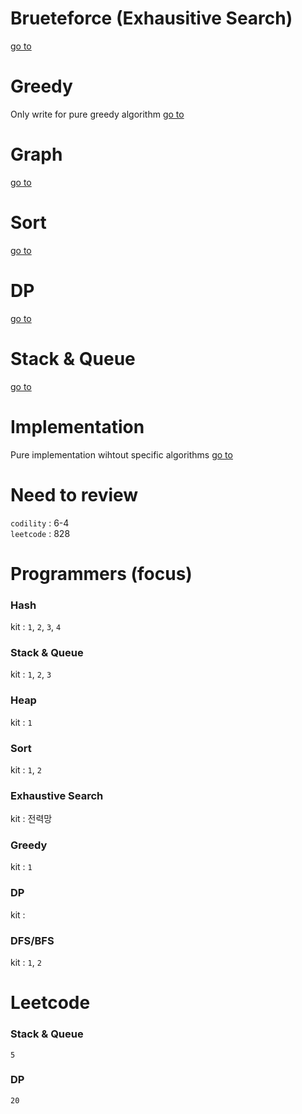 # Brueteforce (Exhausitive Search)
[go to](./brute.md)

# Greedy
Only write for pure greedy algorithm
[go to](./greedy.md)

# Graph
[go to](./graph.md)

# Sort
[go to](./sort.md)

# DP
[go to](./dp.md)

# Stack & Queue
[go to](./ds.md)

# Implementation
Pure implementation wihtout specific algorithms
[go to](./implementation.md)

# Need to review

`codility` : 6-4  
`leetcode` : 828

# Programmers (focus)

### Hash

kit : `1`, `2`, `3`, `4`

### Stack & Queue

kit : `1`, `2`, `3`

### Heap

kit : `1`

### Sort

kit : `1`, `2`

### Exhaustive Search

kit : 전력망

### Greedy

kit : `1`

### DP

kit :

### DFS/BFS

kit : `1`, `2`

# Leetcode

### Stack & Queue

`5`

### DP

`20`
